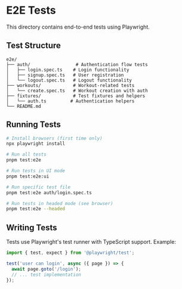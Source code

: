 # E2E Tests

This directory contains end-to-end tests using Playwright.

## Test Structure

```
e2e/
├── auth/                 # Authentication flow tests
│   ├── login.spec.ts    # Login functionality
│   ├── signup.spec.ts   # User registration
│   └── logout.spec.ts   # Logout functionality
├── workouts/            # Workout-related tests
│   └── create.spec.ts   # Workout creation with auth
├── fixtures/            # Test fixtures and helpers
│   └── auth.ts         # Authentication helpers
└── README.md
```

## Running Tests

```bash
# Install browsers (first time only)
npx playwright install

# Run all tests
pnpm test:e2e

# Run tests in UI mode
pnpm test:e2e:ui

# Run specific test file
pnpm test:e2e auth/login.spec.ts

# Run tests in headed mode (see browser)
pnpm test:e2e --headed
```

## Writing Tests

Tests use Playwright's test runner with TypeScript support. Example:

```typescript
import { test, expect } from '@playwright/test';

test('user can login', async ({ page }) => {
  await page.goto('/login');
  // ... test implementation
});
```